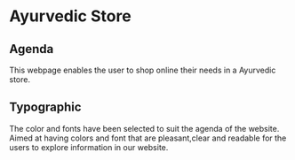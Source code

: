 # Ayurvedic Store
## Agenda
This webpage enables the user to shop online their needs in a Ayurvedic store.
## Typographic
The color and fonts have been selected to suit the agenda of the website. Aimed at having colors and font that are pleasant,clear and readable for the users to explore information in our website.
